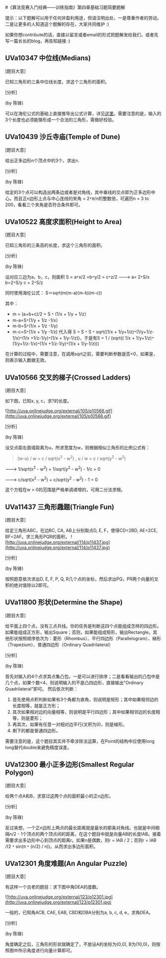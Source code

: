 #《算法竞赛入门经典——训练指南》第四章基础习题简要题解

提示：以下题解可以用于任何非盈利用途，但请注明出处，一是尊重作者的劳动，二是让更多的人知道这个题解的存在，大家共同维护 :)

如果你想contribute的话，直接以留言或者email的形式把题解发给我们，或者先写一篇长长的blog，再告知链接 :)

## UVa10347 中位线(Medians) ##

[题目大意]

已知三角形的三条中位线长度，求这个三角形的面积。

[分析]

(by 陈锋)

可以在海伦公式的基础上直接推导出公式计算，详见[这里](http://jwilson.coe.uga.edu/emt725/Medians.Triangle/Area.Medians.Tri.html)。需要注意的是，输入的3个长度也必须能够形成一个合法的三角形，需做好校验。

## UVa10439 沙丘寺庙(Temple of Dune) ##

[题目大意]

给出正多边形n个顶点中的3个，求出n.

[分析]

(by 陈锋)

给定的3个点可以构造出两条边或者是对角线，其中垂线的交点即为正多边形中心。而且正n边形上点与中心连线的夹角 = 2`*`π/n的整数倍，可遍历n = 3 to 200，看看三个夹角是否符合条件即可。

## UVa10522 高度求面积(Height to Area) ##

[题目大意]

已知三角形的三条高的长度，求这个三角形的面积。

[分析]

(by 陈锋)

设对应三边为a，b，c，则面积 S = a`*`x/2 =b`*`y/2 = c`*`z/2 ---> a= 2`*`S/x b=2`*`S/y c = 2`*`S/z

同时使用海伦公式： S＝sqrt(m(m-a)(m-b)(m-c))

其中：
  * m = (a+b+c)/2 = S `*` (1/x + 1/y + 1/z）
  * m-a=S`*`(1/y + 1/z -1/x）
  * m-b=S`*`(1/x + 1/z -1/y)
  * m-c=S`*`(1/x + 1/y -1/z)
代入得 S = S `*` S `*` sqrt((1/x + 1/y+1/z)`*`(1/y+1/z-1/x)`*`(1/x +1/z-1/y)`*`(1/x + 1/y-1/z))，于是有S = 1 / (sqrt(( 1/x + 1/y+1/z)`*`(1/y+1/z-1/x)`*`(1/x +1/z-1/y)`*`(1/x + 1/y-1/z)))

在计算的过程中，需要注意，在调用sqrt之前，需要判断参数是否<0，如果是，则表示输入数据无效。

## UVa10566 交叉的梯子(Crossed Ladders) ##

[题目大意]

如下图，已知x, y, c，求?的长度。

![http://uva.onlinejudge.org/external/105/p10566.gif](http://uva.onlinejudge.org/external/105/p10566.gif)

[分析]

(by 陈锋)

设交点距左面墙距离为u，所求宽度为w，则根据相似三角形的比例公式有：

> (w-u) / w = c / sqrt(x<sup>2</sup> - w<sup>2</sup>) , u / w = c / sqrt(y<sup>2</sup> - w<sup>2</sup>)

---> 1/sqrt(x<sup>2</sup> - w<sup>2</sup>) + 1/sqrt(y<sup>2</sup> - w<sup>2</sup>) - 1/c = 0

---> c/sqrt(x<sup>2</sup> - w<sup>2</sup>) + c/sqrt(y<sup>2</sup> - w<sup>2</sup>) - 1 = 0

这个方程在w > 0的范围是严格单调递增的，可用二分法求根。

## UVa11437 三角形趣题(Triangle Fun) ##

[题目大意]

给定三角形ABC，在边BC, CA, AB上分别取点D, E, F，使得CD=2BD, AE=2CE, BF=2AF。求三角形PQR的面积。
![http://uva.onlinejudge.org/external/114/p11437.jpg](http://uva.onlinejudge.org/external/114/p11437.jpg)

[分析]

(by 陈锋)

按照题意依次求出D, E, F, P, Q, R几个点的坐标，然后求出PQ，PR两个向量的叉积的绝对值除以2即可。

## UVa11800 形状(Determine the Shape) ##

[题目大意]

给平面上四个点，没有三点共线。你的任务是判断这四个点能组成怎样的四边形。如果能组成正方形，输出Square；否则，如果能组成矩形，输出Rectangle。其他形状按照顺序依次为：菱形（Rhombus）、平行四边形（Parallelogram）、梯形（Trapezium）、普通四边形（Ordinary Quadrilateral）

[分析]

(by 陈锋)

首先对输入的4个点求其点集凸包，一是可以进行排序；二是看看输出的凸包中是几个点，如果个数<4，则说明输入的不是凸四边形，直接输出"Ordinary Quadrilateral"即可。
然后依次判断：
  1. 首先使用点积判断如果有3个角都为直角，则说明是矩形；其中如果相邻边的长度相等，就是正方形；
  1. 其次如果相对边的向量相等，则说明是平行四边形；其中如果相邻边的长度相等，则是菱形；
  1. 再其次，如果有任意一对相对边平行(叉积为0)，则是梯形。
  1. 剩下的都是普通四边形。

需要注意的是，这个题目其实并不牵涉除法运算，在Point的结构中应使用long long替代double来避免精度误差。

## UVa12300 最小正多边形(Smallest Regular Polygon) ##

[题目大意]

给两个点A和B，求穿过这两个点的面积最小的正n边形。

[分析]

(by 陈锋)

反过来想，一个正n边形上两点的最长距离就是最长的那条对角线。也就是中间相隔n/2 - 1个顶点的两个顶点间的距离，在这个题目中就是向量AB的长度lAB。接着需要求出多边形中心到顶点的距离r。如果n是偶数，则r = lAB / 2；否则r = lAB /(2 `*` sin(π `*` (n/2) / n))。从而求出多边形面积。

## UVa12301 角度难题(An Angular Puzzle) ##

[题目大意]

有这样一个古老的题目：求下图中角DEA的度数。

![http://uva.onlinejudge.org/external/123/p12301.jpg](http://uva.onlinejudge.org/external/123/p12301.jpg)

一般的，已知角ACB, CAE, EAB, CBD和DBA分别为a, b, c, d, e，求角DEA。

[分析]

(by 陈锋)

角度确定之后，三角形的形状就确定了，不放设A的坐标为(0,0), B为(10,0)，则按照图中所示角度进行向量计算即可。